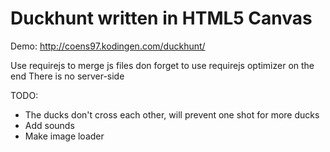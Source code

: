 # Duckhunt written in HTML5 Canvas
Demo: http://coens97.kodingen.com/duckhunt/

Use requirejs to merge js files don forget to use requirejs optimizer on the end
There is no server-side

TODO:
- The ducks don't cross each other, will prevent one shot for more ducks
- Add sounds
- Make image loader